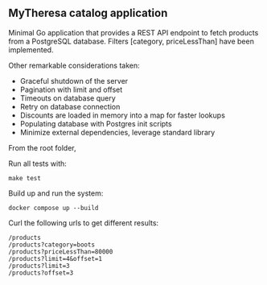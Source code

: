
## MyTheresa catalog application

Minimal Go application that provides a REST API endpoint to fetch products from a PostgreSQL database. 
Filters [category, priceLessThan] have been implemented. 

Other remarkable considerations taken:

- Graceful shutdown of the server
- Pagination with limit and offset
- Timeouts on database query
- Retry on database connection
- Discounts are loaded in memory into a map for faster lookups
- Populating database with Postgres init scripts
- Minimize external dependencies, leverage standard library

From the root folder, 

Run all tests with:

```
make test
```

Build up and run the system:

```
docker compose up --build
```

Curl the following urls to get different results:

```
/products 
/products?category=boots
/products?priceLessThan=80000
/products?limit=4&offset=1
/products?limit=3
/products?offset=3
```
